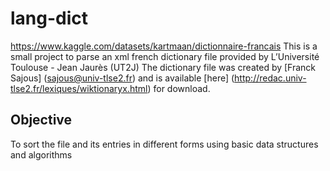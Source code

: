 # lang-dict

https://www.kaggle.com/datasets/kartmaan/dictionnaire-francais
This is a small project to parse an xml french dictionary file provided by L’Université Toulouse - Jean Jaurès (UT2J)
The dictionary file was created by [Franck Sajous] (sajous@univ-tlse2.fr) and is available [here] (http://redac.univ-tlse2.fr/lexiques/wiktionaryx.html) for download.

## Objective

To sort the file and its entries in different forms using basic data structures and algorithms
